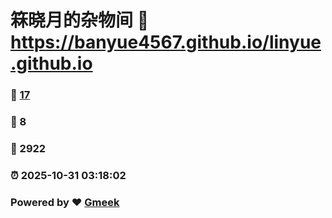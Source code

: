 # 箖晓月的杂物间 :link: https://banyue4567.github.io/linyue.github.io 
### :page_facing_up: [17](https://banyue4567.github.io/linyue.github.io/tag.html) 
### :speech_balloon: 8 
### :hibiscus: 2922 
### :alarm_clock: 2025-10-31 03:18:02 
### Powered by :heart: [Gmeek](https://github.com/Meekdai/Gmeek)
